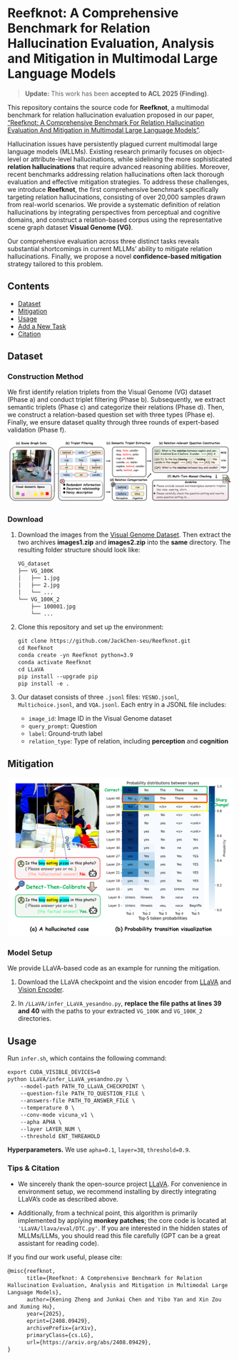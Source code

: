 # Reefknot: A Comprehensive Benchmark for Relation Hallucination Evaluation, Analysis and Mitigation in Multimodal Large Language Models

> **Update:** This work has been **accepted to ACL 2025 (Finding)**.

This repository contains the source code for **Reefknot**, a multimodal benchmark for relation hallucination evaluation proposed in our paper, [“Reefknot: A Comprehensive Benchmark For Relation Hallucination Evaluation And Mitigation in Multimodal Large Language Models”](https://openreview.net/forum?id=aRQi5gHpcF).

Hallucination issues have persistently plagued current multimodal large language models (MLLMs). Existing research primarily focuses on object-level or attribute-level hallucinations, while sidelining the more sophisticated **relation hallucinations** that require advanced reasoning abilities. Moreover, recent benchmarks addressing relation hallucinations often lack thorough evaluation and effective mitigation strategies. To address these challenges, we introduce **Reefknot**, the first comprehensive benchmark specifically targeting relation hallucinations, consisting of over 20,000 samples drawn from real-world scenarios. We provide a systematic definition of relation hallucinations by integrating perspectives from perceptual and cognitive domains, and construct a relation-based corpus using the representative scene graph dataset **Visual Genome (VG)**.

Our comprehensive evaluation across three distinct tasks reveals substantial shortcomings in current MLLMs’ ability to mitigate relation hallucinations. Finally, we propose a novel **confidence-based mitigation** strategy tailored to this problem.

## Contents

* [Dataset](#dataset)
* [Mitigation](#mitigation)
* [Usage](#usage)
* [Add a New Task](#add-a-new-task)
* [Citation](#citation)

## Dataset

### Construction Method

We first identify relation triplets from the Visual Genome (VG) dataset (Phase a) and conduct triplet filtering (Phase b). Subsequently, we extract semantic triplets (Phase c) and categorize their relations (Phase d). Then, we construct a relation-based question set with three types (Phase e). Finally, we ensure dataset quality through three rounds of expert-based validation (Phase f).

![](img/data_pipeline.png)

### Download

1. Download the images from the [Visual Genome Dataset](https://homes.cs.washington.edu/~ranjay/visualgenome/api.html).
   Then extract the two archives **images1.zip** and **images2.zip** into the **same** directory. The resulting folder structure should look like:

   ```text
   VG_dataset
   ├── VG_100K
   │   ├── 1.jpg
   │   ├── 2.jpg
   │   └── ...
   └── VG_100K_2
       ├── 100001.jpg
       └── ...
   ```

2. Clone this repository and set up the environment:

   ```shell
   git clone https://github.com/JackChen-seu/Reefknot.git
   cd Reefknot
   conda create -yn Reefknot python=3.9
   conda activate Reefknot
   cd LLaVA
   pip install --upgrade pip
   pip install -e .
   ```

3. Our dataset consists of three `.jsonl` files: `YESNO.jsonl`, `Multichoice.jsonl`, and `VQA.jsonl`. Each entry in a JSONL file includes:

   * `image_id`: Image ID in the Visual Genome dataset
   * `query_prompt`: Question
   * `label`: Ground-truth label
   * `relation_type`: Type of relation, including **perception** and **cognition**

## Mitigation

![](img/method_case.png)

### Model Setup

We provide LLaVA-based code as an example for running the mitigation.

1. Download the LLaVA checkpoint and the vision encoder from [LLaVA](https://huggingface.co/liuhaotian/llava-v1.5-13b) and [Vision Encoder](https://huggingface.co/openai/clip-vit-large-patch14-336).

2. In `/LLaVA/infer_LLaVA_yesandno.py`, **replace the file paths at lines 39 and 40** with the paths to your extracted `VG_100K` and `VG_100K_2` directories.

## Usage

Run `infer.sh`, which contains the following command:

```shell
export CUDA_VISIBLE_DEVICES=0
python LLaVA/infer_LLaVA_yesandno.py \
    --model-path PATH_TO_LLaVA_CHECKPOINT \
    --question-file PATH_TO_QUESTION_FILE \
    --answers-file PATH_TO_ANSWER_FILE \
    --temperature 0 \
    --conv-mode vicuna_v1 \
    --apha APHA \
    --layer LAYER_NUM \
    --threshold ENT_THREAHOLD
```

**Hyperparameters.** We use `apha=0.1`, `layer=38`, `threshold=0.9`.

### Tips & Citation

* We sincerely thank the open-source project [LLaVA](https://github.com/haotian-liu/LLaVA). For convenience in environment setup, we recommend installing by directly integrating LLaVA’s code as described above.


* Additionally, from a technical point, this algorithm is primarily implemented by applying **monkey patches**; the core code is located at `'LLaVA/llava/eval/DTC.py'`. If you are interested in the hidden states of MLLMs/LLMs, you should read this file carefully (GPT can be a great assistant for reading code).

If you find our work useful, please cite:

```
@misc{reefknot,
      title={Reefknot: A Comprehensive Benchmark for Relation Hallucination Evaluation, Analysis and Mitigation in Multimodal Large Language Models}, 
      author={Kening Zheng and Junkai Chen and Yibo Yan and Xin Zou and Xuming Hu},
      year={2025},
      eprint={2408.09429},
      archivePrefix={arXiv},
      primaryClass={cs.LG},
      url={https://arxiv.org/abs/2408.09429}, 
}
```
